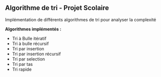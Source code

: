 ## Algorithme de tri - Projet Scolaire

Implémentation de différents algorithmes de tri pour analyser la complexité

**Algorithmes implémentés :**
- Tri à Bulle itératif
- Tri à bulle récursif
- Tri par insertion
- Tri par insertion récursif
- Tri par selection
- Tri par tas
- Tri rapide
